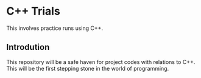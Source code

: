 # C++ Trials
This involves practice runs using C++.

  ## Introdution
  This repository will be a safe haven for project codes with relations to C++. This will be the first stepping stone in the world of programming.
